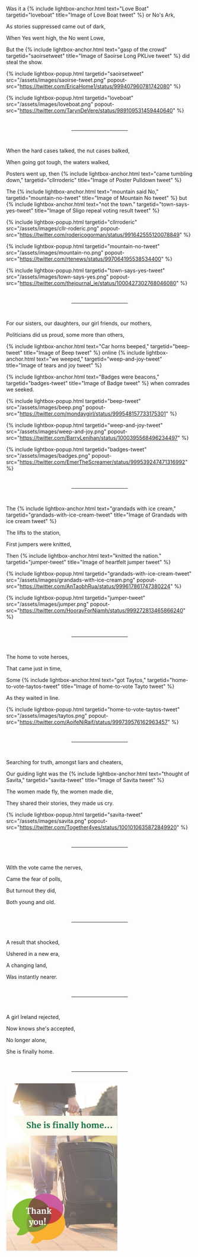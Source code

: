 Was it a {% include lightbox-anchor.html text="Love Boat" targetid="loveboat" title="Image of Love Boat tweet" %} or No's Ark,

As stories suppressed came out of dark,

When Yes went high, the No went Lowe,

But the {% include lightbox-anchor.html text="gasp of the crowd" targetid="saoirsetweet" title="Image of Saoirse Long PKLive tweet" %} did steal the show.

{% include lightbox-popup.html targetid="saoirsetweet" src="/assets/images/saoirse-tweet.png" popout-src="https://twitter.com/EricaHome1/status/999407960781742080" %}

{% include lightbox-popup.html targetid="loveboat" src="/assets/images/loveboat.png" popout-src="https://twitter.com/TarynDeVere/status/989109531459440640" %}

<br />
<hr style="width: 30%; margin-left: auto; margin-right: auto;" />
<br />

When the hard cases talked, the nut cases balked,

When going got tough, the waters walked,

Posters went up, then {% include lightbox-anchor.html text="came tumbling down," targetid="cllrroderic" title="Image of Poster Pulldown tweet" %}

The {% include lightbox-anchor.html text="mountain said No," targetid="mountain-no-tweet" title="Image of Mountain No tweet" %} but {% include lightbox-anchor.html text="not the town." targetid="town-says-yes-tweet" title="Image of Sligo repeal voting result tweet" %}

{% include lightbox-popup.html targetid="cllrroderic" src="/assets/images/cllr-roderic.png" popout-src="https://twitter.com/rodericogorman/status/991642555120078849" %}

{% include lightbox-popup.html targetid="mountain-no-tweet" src="/assets/images/mountain-no.png" popout-src="https://twitter.com/rtenews/status/997064195538534400" %}

{% include lightbox-popup.html targetid="town-says-yes-tweet" src="/assets/images/town-says-yes.png" popout-src="https://twitter.com/thejournal_ie/status/1000427302768046080" %}

<br />
<hr style="width: 30%; margin-left: auto; margin-right: auto;" />
<br />

For our sisters, our daughters, our girl friends, our mothers,

Politicians did us proud, some more than others,

{% include lightbox-anchor.html text="Car horns beeped," targetid="beep-tweet" title="Image of Beep tweet" %} online {% include lightbox-anchor.html text="we weeped," targetid="weep-and-joy-tweet" title="Image of tears and joy tweet" %}

{% include lightbox-anchor.html text="Badges were beacons," targetid="badges-tweet" title="Image of Badge tweet" %} when comrades we seeked.

{% include lightbox-popup.html targetid="beep-tweet" src="/assets/images/beep.png" popout-src="https://twitter.com/mondaygirl/status/999548157733175301" %}

{% include lightbox-popup.html targetid="weep-and-joy-tweet" src="/assets/images/weep-and-joy.png" popout-src="https://twitter.com/BarryLenihan/status/1000395568496234497" %}

{% include lightbox-popup.html targetid="badges-tweet" src="/assets/images/badges.png" popout-src="https://twitter.com/EmerTheScreamer/status/999539247471316992" %}

<br />
<hr style="width: 30%; margin-left: auto; margin-right: auto;" />
<br />

The {% include lightbox-anchor.html text="grandads with ice cream," targetid="grandads-with-ice-cream-tweet" title="Image of Grandads with ice cream tweet" %}

The lifts to the station,

First jumpers were knitted,

Then {% include lightbox-anchor.html text="knitted the nation." targetid="jumper-tweet" title="Image of heartfelt jumper tweet" %}

{% include lightbox-popup.html targetid="grandads-with-ice-cream-tweet" src="/assets/images/grandads-with-ice-cream.png" popout-src="https://twitter.com/AnTaobhRua/status/999617861747380224" %}

{% include lightbox-popup.html targetid="jumper-tweet" src="/assets/images/jumper.png" popout-src="https://twitter.com/HoorayForNiamh/status/999272813465866240" %}

<br />
<hr style="width: 30%; margin-left: auto; margin-right: auto;" />
<br />

The home to vote heroes,

That came just in time,

Some {% include lightbox-anchor.html text="got Taytos," targetid="home-to-vote-taytos-tweet" title="Image of home-to-vote Tayto tweet" %}

As they waited in line.

{% include lightbox-popup.html targetid="home-to-vote-taytos-tweet" src="/assets/images/taytos.png" popout-src="https://twitter.com/AoifeNiRaif/status/999739576162963457" %}

<br />
<hr style="width: 30%; margin-left: auto; margin-right: auto;" />
<br />

Searching for truth, amongst liars and cheaters,

Our guiding light was the {% include lightbox-anchor.html text="thought of Savita," targetid="savita-tweet" title="Image of Savita tweet" %}

The women made fly, the women made die,

They shared their stories, they made us cry.

{% include lightbox-popup.html targetid="savita-tweet" src="/assets/images/savita.png" popout-src="https://twitter.com/Together4yes/status/1001010635872849920" %}

<br />
<hr style="width: 30%; margin-left: auto; margin-right: auto;" />
<br />

With the vote came the nerves,

Came the fear of polls,

But turnout they did,

Both young and old.

<br />
<hr style="width: 30%; margin-left: auto; margin-right: auto;" />
<br />

A result that shocked,

Ushered in a new era,

A changing land,

Was instantly nearer.

<br />
<hr style="width: 30%; margin-left: auto; margin-right: auto;" />
<br />

A girl Ireland rejected,

Now knows she's accepted,

No longer alone,

She is finally home.

<br />
<hr style="width: 30%; margin-left: auto; margin-right: auto;" />
<br />

<img src="/assets/images/she-is-finally-home-image.jpg" style="max-width:300px;" />
